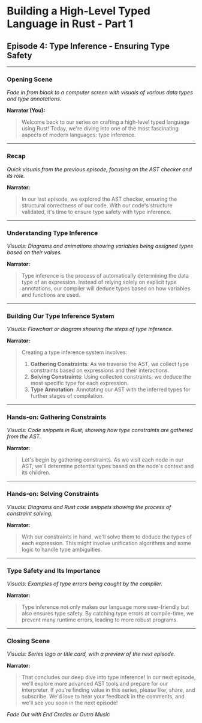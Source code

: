 # Building a High-Level Typed Language in Rust - Part 1

## Episode 4: Type Inference - Ensuring Type Safety

---

### Opening Scene

*Fade in from black to a computer screen with visuals of various data types and type annotations.*

**Narrator (You):**
>Welcome back to our series on crafting a high-level typed language using Rust! Today, we're diving into one of the most fascinating aspects of modern languages: type inference.

---

### Recap

*Quick visuals from the previous episode, focusing on the AST checker and its role.*

**Narrator:**
>In our last episode, we explored the AST checker, ensuring the structural correctness of our code. With our code's structure validated, it's time to ensure type safety with type inference.

---

### Understanding Type Inference

*Visuals: Diagrams and animations showing variables being assigned types based on their values.*

**Narrator:**
>Type inference is the process of automatically determining the data type of an expression. Instead of relying solely on explicit type annotations, our compiler will deduce types based on how variables and functions are used.

---

### Building Our Type Inference System

*Visuals: Flowchart or diagram showing the steps of type inference.*

**Narrator:**
>Creating a type inference system involves:
>
>1. **Gathering Constraints**: As we traverse the AST, we collect type constraints based on expressions and their interactions.
>2. **Solving Constraints**: Using collected constraints, we deduce the most specific type for each expression.
>3. **Type Annotation**: Annotating our AST with the inferred types for further stages of compilation.

---

### Hands-on: Gathering Constraints

*Visuals: Code snippets in Rust, showing how type constraints are gathered from the AST.*

**Narrator:**
>Let's begin by gathering constraints. As we visit each node in our AST, we'll determine potential types based on the node's context and its children.

---

### Hands-on: Solving Constraints

*Visuals: Diagrams and Rust code snippets showing the process of constraint solving.*

**Narrator:**
>With our constraints in hand, we'll solve them to deduce the types of each expression. This might involve unification algorithms and some logic to handle type ambiguities.

---

### Type Safety and Its Importance

*Visuals: Examples of type errors being caught by the compiler.*

**Narrator:**
>Type inference not only makes our language more user-friendly but also ensures type safety. By catching type errors at compile-time, we prevent many runtime errors, leading to more robust programs.

---

### Closing Scene

*Visuals: Series logo or title card, with a preview of the next episode.*

**Narrator:**
>That concludes our deep dive into type inference! In our next episode, we'll explore more advanced AST tools and prepare for our interpreter. If you're finding value in this series, please like, share, and subscribe. We'd love to hear your feedback in the comments, and we'll see you soon in the next episode!

*Fade Out with End Credits or Outro Music*
